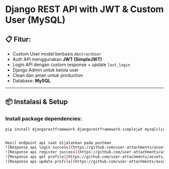 # Django REST API with JWT & Custom User (MySQL)

## 📋 Fitur:
- Custom User model berbasis `AbstractUser`
- Auth API menggunakan **JWT (SimpleJWT)**
- Login API dengan custom response + update `last_login`
- Django Admin untuk kelola user
- Clean dan aman untuk production
- Database: **MySQL**

---

## 📦 Instalasi & Setup

### Install package dependencies:
```bash
pip install djangorestframework djangorestframework-simplejwt mysqlclient


Hasil endpoint api saat dijalankan pada postman
![Response api login success](https://github.com/user-attachments/assets/0d3eda9c-b7d4-45a4-aeb0-2aa51e9b1a6e)
![Response api register success](https://github.com/user-attachments/assets/4ef7b7e0-8ba1-4709-aeca-3db85f774205)
![Response api get profile](https://github.com/user-attachments/assets/742894e0-ed3f-436e-b734-5b47589342f0)
![Response api update profile](https://github.com/user-attachments/assets/e3be750c-6639-4e0b-bc5e-2ee382872257)
